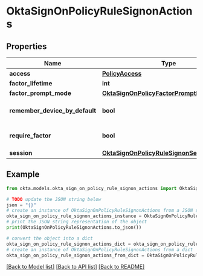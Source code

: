 # OktaSignOnPolicyRuleSignonActions


## Properties

Name | Type | Description | Notes
------------ | ------------- | ------------- | -------------
**access** | [**PolicyAccess**](PolicyAccess.md) |  | [optional] 
**factor_lifetime** | **int** |  | [optional] 
**factor_prompt_mode** | [**OktaSignOnPolicyFactorPromptMode**](OktaSignOnPolicyFactorPromptMode.md) |  | [optional] 
**remember_device_by_default** | **bool** |  | [optional] [default to False]
**require_factor** | **bool** |  | [optional] [default to False]
**session** | [**OktaSignOnPolicyRuleSignonSessionActions**](OktaSignOnPolicyRuleSignonSessionActions.md) |  | [optional] 

## Example

```python
from okta.models.okta_sign_on_policy_rule_signon_actions import OktaSignOnPolicyRuleSignonActions

# TODO update the JSON string below
json = "{}"
# create an instance of OktaSignOnPolicyRuleSignonActions from a JSON string
okta_sign_on_policy_rule_signon_actions_instance = OktaSignOnPolicyRuleSignonActions.from_json(json)
# print the JSON string representation of the object
print(OktaSignOnPolicyRuleSignonActions.to_json())

# convert the object into a dict
okta_sign_on_policy_rule_signon_actions_dict = okta_sign_on_policy_rule_signon_actions_instance.to_dict()
# create an instance of OktaSignOnPolicyRuleSignonActions from a dict
okta_sign_on_policy_rule_signon_actions_from_dict = OktaSignOnPolicyRuleSignonActions.from_dict(okta_sign_on_policy_rule_signon_actions_dict)
```
[[Back to Model list]](../README.md#documentation-for-models) [[Back to API list]](../README.md#documentation-for-api-endpoints) [[Back to README]](../README.md)


